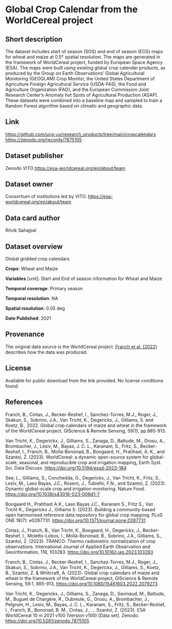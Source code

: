 # Global Crop Calendar from the WorldCereal project

## Short description
The dataset includes start of season (SOS) and end of season (EOS) maps for wheat and maize at 0.5° spatial resolution. The maps are generated in the framework of WorldCereal project, funded by European Space Agency (ESA). The maps were built using existing global crop calendar products, as produced by the Group on Earth Observations’ Global Agricultural Monitoring (GEOGLAM) Crop Monitor, the United States Department of Agriculture Foreign Agricultural Service (USDA-FAS), the Food and Agriculture Organization (FAO), and the European Commission Joint Research Center’s Anomaly hot Spots of Agricultural Production (ASAP). These datasets were combined into a baseline map and sampled to train a Random Forest algorithm based on climatic and geographic data.

## Link
https://github.com/ucg-uv/research_products/tree/main/cropcalendars
https://zenodo.org/records/7875105

## Dataset publisher
Zenodo
VITO https://esa-worldcereal.org/en/about/team

## Dataset owner
Consortium of institutions led by VITO.
https://esa-worldcereal.org/en/about/team

## Data card author
Ritvik Sahajpal

## Dataset overview
Global gridded crop calendars 

**Crops**: Wheat and Maize

**Variables** [unit]: Start and End of season information for Wheat and Maize

**Temporal coverage**:
Primary season

**Temporal resolution**:
NA

**Spatial resolution**:
0.05 deg

**Date Published**:
2021

## Provenance
The original data source is the WorldCereal project. [Franch et al. (2022)](https://doi.org/10.1080/15481603.2022.2079273) describes how the data was produced.

## License 
Available for public download from the link provided. No license conditions found.

## References
Franch, B., Cintas, J., Becker-Reshef, I., Sanchez-Torres, M.J., Roger, J., Skakun, S., Sobrino, J.A., Van Tricht, K., Degerickx, J., Gilliams, S. and Koetz, B., 2022. Global crop calendars of maize and wheat in the framework of the WorldCereal project. GIScience & Remote Sensing, 59(1), pp.885-913.

Van Tricht, K., Degerickx, J., Gilliams, S., Zanaga, D., Battude, M., Grosu, A., Brombacher, J., Lesiv, M., Bayas, J. C. L., Karanam, S., Fritz, S., Becker-Reshef, I., Franch, B., Mollà-Bononad, B., Boogaard, H., Pratihast, A. K., and Szantoi, Z. (2023). WorldCereal: a dynamic open-source system for global-scale, seasonal, and reproducible crop and irrigation mapping, Earth Syst. Sci. Data Discuss. https://doi.org/10.5194/essd-2023-184

See, L., Gilliams, S., Conchedda, G., Degerickx, J., Van Tricht, K., Fritz, S., Lesiv, M., Laso Bayas, J.C., Rosero, J., Tubiello, F.N., and Szantoi, Z. (2023). Dynamic global-scale crop and irrigation monitoring. Nature Food. https://doi.org/10.1038/s43016-023-00841-7

Boogaard H., Pratihast A.K., Laso Bayas J.C., Karanam S., Fritz S., Van Tricht K., Degerickx J., Gilliams S. (2023). Building a community-based open harmonised reference data repository for global crop mapping. PLoS ONE 18(7): e0287731. https://doi.org/10.1371/journal.pone.0287731

Cintas, J., Franch, B., Van Tricht, K., Boogaard, H., Degerickx, J., Becker-Reshef, I., Moletto-Lobos, I., Mollà-Bononad, B., Sobrino, J.A., Gilliams, S., Szantoi, Z. (2023). TRANCO: Thermo radiometric normalization of crop observations. International Journal of Applied Earth Observation and Geoinformation, 118, 103283. https://doi.org/10.1016/j.jag.2023.103283

Franch, B., Cintas, J., Becker-Reshef, I., Sanchez-Torres, M.J., Roger, J., Skakun, S., Sobrino, J.A., Van Tricht, K., Degerickx, J., Gilliams, S., Koetz, B., Szantoi, Z. & Whitcraft, A. (2022). Global crop calendars of maize and wheat in the framework of the WorldCereal project, GIScience & Remote Sensing, 59:1, 885-913, https://doi.org/10.1080/15481603.2022.2079273

Van Tricht, K., Degerickx, J., Gilliams, S., Zanaga, D., Savinaud, M., Battude, M., Buguet de Chargère, R., Dubreule, G., Grosu, A., Brombacher, J., Pelgrum, H., Lesiv, M., Bayas, J. C. L., Karanam, S., Fritz, S., Becker-Reshef, I., Franch, B., Bononad, B. M., Cintas, J., … Szantoi, Z. (2023). ESA WorldCereal 10 m 2021 v100 (Version v100) [Data set]. Zenodo. https://doi.org/10.5281/zenodo.7875105





